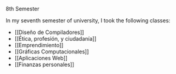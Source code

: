 ---
---


8th Semester

In my seventh semester of university, I took the following classes:

* [[Diseño de Compiladores]]
* [[Ética, profesión, y ciudadanía]]
* [[Emprendimiento]]
* [[Gráficas Computacionales]]
* [[Aplicaciones Web]]
* [[Finanzas personales]]



